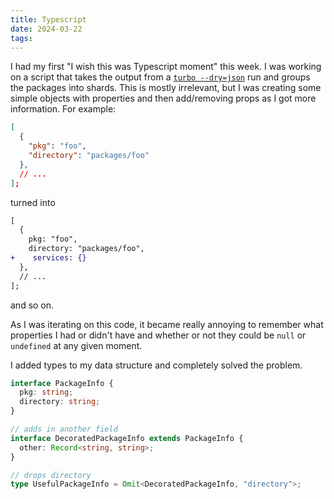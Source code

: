 ```yaml
---
title: Typescript
date: 2024-03-22
tags:
---
```


I had my first "I wish this was Typescript moment" this week. I was working on a
script that takes the output from a [`turbo --dry=json`][1] run and groups the packages into
shards. This is mostly irrelevant, but I was creating some simple objects with
properties and then add/removing props as I got more information. For example:

```json
[
  {
    "pkg": "foo",
    "directory": "packages/foo"
  },
  // ...
];
```

turned into

```diff
[
  {
    pkg: "foo",
    directory: "packages/foo",
+    services: {}
  },
  // ...
];
```

and so on.

As I was iterating on this code, it became really annoying to
remember what properties I had or didn't have and whether or not they could be
`null` or `undefined` at any given moment.

I added types to my data structure and completely solved the problem.

```ts
interface PackageInfo {
  pkg: string;
  directory: string;
}

// adds in another field
interface DecoratedPackageInfo extends PackageInfo {
  other: Record<string, string>;
}

// drops directory
type UsefulPackageInfo = Omit<DecoratedPackageInfo, "directory">;
```

[1]: https://turbo.build/repo/docs/reference/command-line-reference/run#--dry----dry-run
